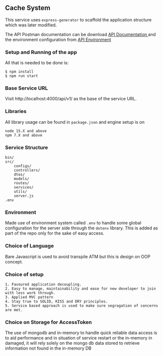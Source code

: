 ## Cache System
This service uses `express-generator` to scaffold the application structure which was later modified.

The API Postman documentation can be download <a href='/doc/Cache%20System%20API.postman_collection.json'> API Documentation </a> and the environment configuration from  <a href='/doc/Cache%20System%20Environment.postman_environment.json'> API Environment </a>

### Setup and Running of the app
All that is needed to be done is:

```
$ npm install
$ npm run start
```

### Base Service URL
Visit http://localhost:4000/api/v1/ as the base of the service URL.

### Libraries
All library usage can be found in `package.json` and engine setup is on

```$xslt
node 15.X and above
npm 7.X and above
```

### Service Structure
```
bin/
src/
    configs/
    controllers/
    dtos/
    models/
    routes/
    services/
    utils/
    server.js
.env    
```

### Environment
Made use of environment system called `.env` to handle some global configuration for the server side through the `dotenv` library.
This is added as part of the repo only for the sake of easy access.

### Choice of Language
Bare Javascript is used to avoid transpile ATM but this is design on OOP concept. 

### Choice of setup
    1. Favoured application decoupling.
    2. Easy to manage, maintainability and ease for new developer to join with less work through.
    3. Applied MVC pattern
    4. Stay true to SOLID, KISS and DRY principles.
    5. Service based approach is used to make sure segragation of concerns are met.
  
    
### Choice on Storage for AccessToken
The use of mongodb and in-memory to handle quick reliable data access is to aid performance and in situation of service restart or the in-memory in damaged, it will rely solely on the mongo db data stored to retrieve information not found in the in-memory DB
